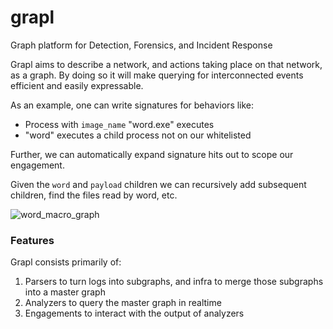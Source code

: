 # grapl
Graph platform for Detection, Forensics, and Incident Response


Grapl aims to describe a network, and actions taking place on that network,
as a graph. By doing so it will make querying for interconnected
events efficient and easily expressable.

As an example, one can write signatures for behaviors like: 
* Process with `image_name` "word.exe" executes
* "word" executes a child process not on our whitelisted

Further, we can automatically expand signature hits out to scope
our engagement.

Given the `word` and `payload` children we can recursively
add subsequent children, find the files read by word, etc.

![word_macro_graph](https://github.com/insanitybit/grapl/images/word_macro_graph.png)


### Features

Grapl consists primarily of:

1. Parsers to turn logs into subgraphs, and infra to merge those subgraphs into a master graph
2. Analyzers to query the master graph in realtime
3. Engagements to interact with the output of analyzers